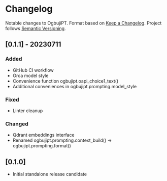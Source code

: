 # Changelog

Notable changes to OgbujiPT. Format based on [Keep a Changelog](https://keepachangelog.com/en/1.0.0/). Project follows [Semantic Versioning](https://semver.org/spec/v2.0.0.html).

<!--
## [Unreleased]
-->
## [0.1.1] - 20230711

### Added

- GitHub CI workflow
- Orca model style
- Convenience function ogbujipt.oapi_choice1_text()
- Additional conveniences in ogbujipt.prompting.model_style

### Fixed

- Linter cleanup

### Changed

- Qdrant embeddings interface
- Renamed ogbujipt.prompting.context_build() → ogbujipt.prompting.format()

## [0.1.0]

- Initial standalone release candidate
